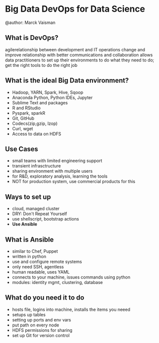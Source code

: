 # Big Data DevOps for Data Science
@author: Marck Vaisman

## What is DevOps?
agilerelationship between development and IT operations
change and improve relationship with better communications and collaboration
allows data practitioners to set up their environments to do what they need to do; get the right tools to do the right job

## What is the ideal Big Data environment?
- Hadoop, YARN, Spark, Hive, Sqoop
- Anaconda Python, Python IDEs, Jupyter
- Sublime Text and packages
- R and RStudio
- Pyspark, sparkR
- Git, GitHub
- Codecs(zip,gzip, lzop)
- Curl, wget
- Access to data on HDFS

## Use Cases
- small teams with limited engineering support
- transient infrasctructure
- sharing environment with multiple users
- for R&D, exploratory analysis, learning the tools
- NOT for production system, use commercial products for this

## Ways to set up
- cloud, managed cluster
- DRY: Don't Repeat Yourself
- use shellscript, bootstrap actions
- **Use Ansible**

## What is Ansible
- similar to Chef, Puppet
- written in python
- use and configure remote systems
- only need SSH, agentless
- human readable, uses YAML
- connects to your machine, issues commands using python
- modules: identity mgmt, clustering, database

## What do you need it to do
- hosts file, logins into machine, installs the items you neeed
- setups up tables
- setting up ports and env vars
- put path on every node
- HDFS permissions for sharing
- set up Git for version control





